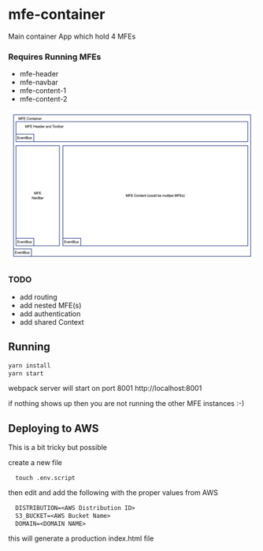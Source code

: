 # mfe-container
Main container App which hold 4 MFEs

### Requires Running MFEs

- mfe-header
- mfe-navbar
- mfe-content-1
- mfe-content-2

![Architecture Image](./Architecture.png "High Level Architecture")

### TODO

- add routing
- add nested MFE(s)
- add authentication
- add shared Context

## Running

```
yarn install
yarn start
```

webpack server will start on port 8001 http://localhost:8001

if nothing shows up then you are not running the other MFE instances :-)

## Deploying to AWS

This is a bit tricky but possible

create a new file

```
  touch .env.script
```

then edit and add the following with the proper values from AWS

```
  DISTRIBUTION=<AWS Distribution ID>
  S3_BUCKET=<AWS Bucket Name>
  DOMAIN=<DOMAIN NAME>
```

this will generate a production index.html file
